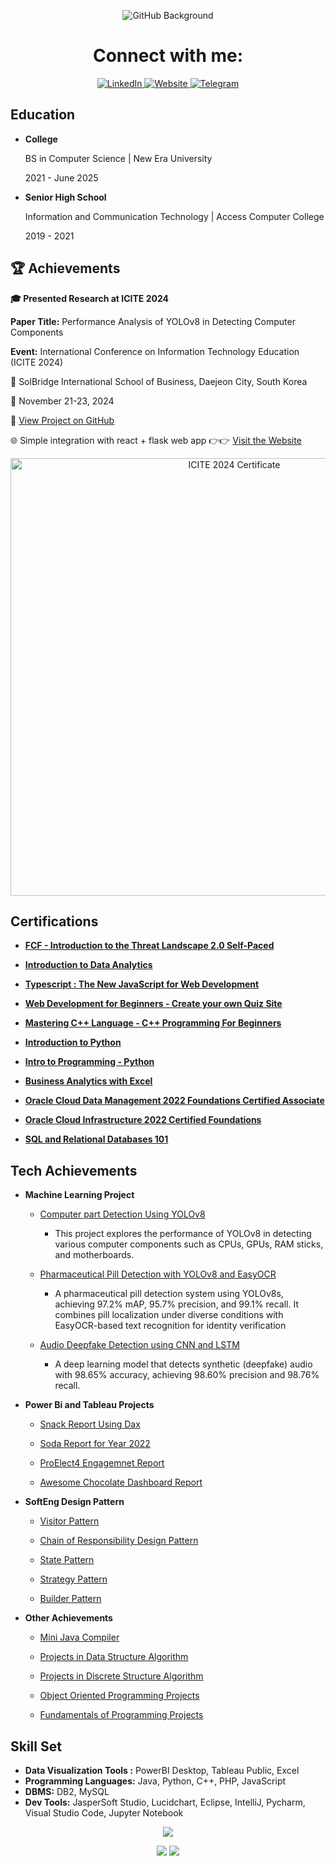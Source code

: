 <p align="center">  <img src="https://github.com/user-attachments/assets/ed6a0d3d-0617-4d07-9dd4-54435bfee9ab" alt="GitHub Background"/> </p>

<h1 align="center">Connect with me:</h1>


<p align="center">
    <a href="https://www.linkedin.com/in/manalilijamesi/">
        <img src="https://img.shields.io/badge/linkedin-%230077B5.svg?style=for-the-badge&logo=linkedin&logoColor=white" alt="LinkedIn">
    </a>
    <a href="mailto: jamesmanalili2002@gmail.com">
        <img src="https://img.shields.io/badge/Gmail-D14836?style=for-the-badge&logo=gmail&logoColor=white" alt="Website">
    </a>
    <a href="https://t.me/jamesmanalili02">
        <img src="https://img.shields.io/badge/Telegram-2CA5E0?style=for-the-badge&logo=telegram&logoColor=white" alt="Telegram">
    </a>
</p>

## Education
- __College__

  BS in Computer Science | New Era University

  2021 -  June 2025

- __Senior High School__
  
  Information and Communication Technology | Access Computer College
  
  2019 - 2021

## 🏆 Achievements

__🎓 Presented Research at ICITE 2024__

__Paper Title:__ Performance Analysis of YOLOv8 in Detecting Computer Components

__Event:__ International Conference on Information Technology Education (ICITE 2024)

📍 SolBridge International School of Business, Daejeon City, South Korea

📅 November 21-23, 2024

🔗 [View Project on GitHub](https://github.com/JamesManalili/Computer-part-Detection-Using-YOLOv8)

🌐 Simple integration with react + flask web app 👉👉 [Visit the Website](https://detect-computer-parts.vercel.app/)

<p align="center"> <img src="https://github.com/user-attachments/assets/59900dc8-d6b7-44a1-8289-a7dcb201249e" alt="ICITE 2024 Certificate" width="700"/> </p>

## Certifications

- __[FCF - Introduction to the Threat Landscape 2.0 Self-Paced](https://drive.google.com/file/d/1REaQf3gOOkzpAT9a-oOvub3bTu9PJoHq/view?usp=sharing)__

- __[Introduction to Data Analytics](https://drive.google.com/file/d/1SLnbahiF4UkZ0v-zPAQ8Oo4FlwrMcpos/view?usp=sharing)__

- __[Typescript : The New JavaScript for Web Development](https://drive.google.com/file/d/19H-RcssCYkyG_QuaCjqXH56claUGMy9I/view?usp=sharing)__

- __[Web Development for Beginners - Create your own Quiz Site](https://drive.google.com/file/d/1c4Fs4HiT6KWmaYixPMsq6tu5zcstCUrF/view?usp=sharing)__

- __[Mastering C++ Language - C++ Programming For Beginners](https://www.udemy.com/certificate/UC-3418bdfa-15a9-4134-a557-2faa665b1b38/)__
  
- __[Introduction to Python](https://www.datacamp.com/statement-of-accomplishment/course/fcbc2612069755cfa612fef9feca5673ed49545f?raw=1)__

- __[Intro to Programming - Python](https://www.kaggle.com/learn/certification/jamesimanalili/intro-to-programming)__

- __[Business Analytics with Excel](https://drive.google.com/file/d/1MXpDo913YWPWCJir9z0ni_NP3T1hSLy7/view?usp=sharing)__

- __[Oracle Cloud Data Management 2022 Foundations Certified Associate](https://drive.google.com/file/d/1Lb-_DATBYkIYjd8hQPFJDo4HYil5Kugh/view?usp=sharing)__

- __[Oracle Cloud Infrastructure 2022 Certified Foundations](https://drive.google.com/file/d/1LZOW-hlJUYLQ_tiiAZJg2i83tmcm_KhH/view?usp=sharing)__

- __[SQL and Relational Databases 101](https://drive.google.com/file/d/1LfkTtZ3ohT6d0M51d7zJ29d8XPddS3LA/view?usp=sharing)__

## Tech Achievements
- __Machine Learning Project__

  - [Computer part Detection Using YOLOv8](https://github.com/JamesManalili/Computer-part-Detection-Using-YOLOv8)
    - This project explores the performance of YOLOv8 in detecting various computer components such as CPUs, GPUs, RAM sticks, and motherboards. 
 
  - [Pharmaceutical Pill Detection with YOLOv8 and EasyOCR](https://github.com/JamesManalili/PharmaceuticalPillsDetection)
    - A pharmaceutical pill detection system using YOLOv8s, achieving 97.2% mAP, 95.7% precision, and 99.1% recall. It combines pill localization under diverse conditions with EasyOCR-based text recognition for identity verification
 
  - [Audio Deepfake Detection using CNN and LSTM](https://github.com/JamesManalili/Audio-Deepfake-Detection)
    - A deep learning model that detects synthetic (deepfake) audio with 98.65% accuracy, achieving 98.60% precision and 98.76% recall.


- __Power Bi and Tableau Projects__

  - [Snack Report Using Dax](https://app.powerbi.com/view?r=eyJrIjoiZmYzZGQ1MGUtNDI4NC00ZjM5LTkxM2UtMjg3MWNkNmMxNjEyIiwidCI6IjdiMGQ1ZjRlLWEwMGMtNDhmYS05NzRkLWZkNDNkZmVkMGQ3MyIsImMiOjEwfQ%3D%3D)

  - [Soda Report for Year 2022](https://app.powerbi.com/view?r=eyJrIjoiZDE4ZGE2MjUtYzU5NC00M2U0LTk2YjMtYzZlNDc0Nzg5NWM1IiwidCI6IjdiMGQ1ZjRlLWEwMGMtNDhmYS05NzRkLWZkNDNkZmVkMGQ3MyIsImMiOjEwfQ%3D%3D)
 
  - [ProElect4 Engagemnet Report](https://app.powerbi.com/view?r=eyJrIjoiMzdiODUxNzYtNDdhZi00MmQ4LWIzYzctOGQ4OWNhODZmZTZhIiwidCI6IjdiMGQ1ZjRlLWEwMGMtNDhmYS05NzRkLWZkNDNkZmVkMGQ3MyIsImMiOjEwfQ%3D%3D)

  - [Awesome Chocolate Dashboard Report](https://public.tableau.com/views/AwesomeChocolateDashboardReport_17147302558290/Dashboard1?:language=en-US&:sid=&:redirect=auth&:display_count=n&:origin=viz_share_link)

- __SoftEng Design Pattern__

  - [Visitor Pattern](https://github.com/JamesManalili/DesignPatternJava/tree/main/Visitor%20Pattern)

  - [Chain of Responsibility Design Pattern](https://github.com/JamesManalili/DesignPatternJava/tree/main/Chain%20of%20Responsibility%20Design%20Pattern)

  - [State Pattern](https://github.com/JamesManalili/DesignPatternJava/tree/main/State%20Pattern)
    
  - [Strategy Pattern](https://github.com/JamesManalili/DesignPatternJava/tree/main/Strategy%20Pattern)

  - [Builder Pattern](https://github.com/JamesManalili/DesignPatternJava/tree/main/Builder%20Pattern)
 
- __Other Achievements__

  - [Mini Java Compiler](https://github.com/JamesManalili/MiniJavaCompiler.git)
 
  - [Projects in Data Structure Algorithm](https://github.com/JamesManalili/Data-Structures-and-Algorithms.git)
 
  - [Projects in Discrete Structure Algorithm](https://github.com/JamesManalili/Discrete-Structures-and-Algorithms.git)
 
  - [Object Oriented Programming Projects](https://github.com/JamesManalili/Object-oriented-programming.git)
 
  - [Fundamentals of Programming Projects](https://github.com/JamesManalili/Fundamentals-of-Programming.git)

## Skill Set 
  - __Data Visualization Tools :__  PowerBI Desktop, Tableau Public, Excel
  - __Programming Languages:__ Java, Python, C++, PHP, JavaScript
  - __DBMS:__ DB2, MySQL
  - __Dev Tools:__ JasperSoft Studio, Lucidchart, Eclipse, IntelliJ, Pycharm, Visual Studio Code, Jupyter Notebook

<p align="center">
  <img src="https://skillicons.dev/icons?i=python,java,cpp,js,html,css,tailwind,bootstrap,php,flask,react,mysql" />
</p>

<p align="center">
  <img src="https://img.shields.io/badge/Tableau-E97627?style=for-the-badge&logo=tableau&logoColor=white" />
  <img src="https://img.shields.io/badge/Power%20BI-F2C811?style=for-the-badge&logo=powerbi&logoColor=black" />
</p>
